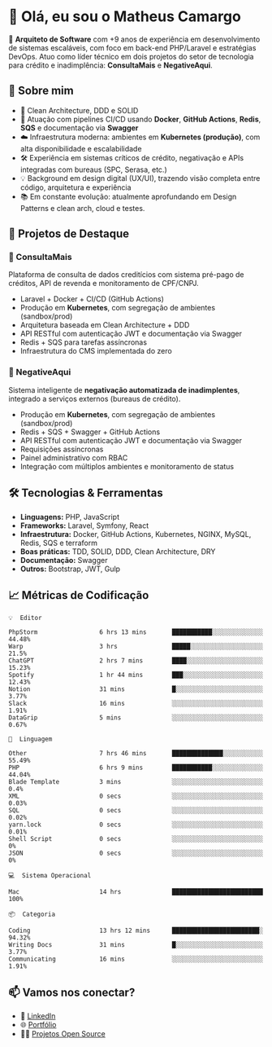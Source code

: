 # 👋 Olá, eu sou o Matheus Camargo

🎯 **Arquiteto de Software** com +9 anos de experiência em desenvolvimento de sistemas escaláveis, com foco em back-end PHP/Laravel e estratégias DevOps. Atuo como líder técnico em dois projetos do setor de tecnologia para crédito e inadimplência: **ConsultaMais** e **NegativeAqui**.

## 🧠 Sobre mim

- 🚀 Clean Architecture, DDD e SOLID
- 🔁 Atuação com pipelines CI/CD usando **Docker**, **GitHub Actions**, **Redis**, **SQS** e documentação via **Swagger**
- ☁️ Infraestrutura moderna: ambientes em **Kubernetes (produção)**, com alta disponibilidade e escalabilidade
- 🛠️ Experiência em sistemas críticos de crédito, negativação e APIs integradas com bureaus (SPC, Serasa, etc.)
- 💡 Background em design digital (UX/UI), trazendo visão completa entre código, arquitetura e experiência
- 📚 Em constante evolução: atualmente aprofundando em Design Patterns e clean arch, cloud e testes.

## 🚧 Projetos de Destaque

### 🔹 ConsultaMais
Plataforma de consulta de dados creditícios com sistema pré-pago de créditos, API de revenda e monitoramento de CPF/CNPJ.

- Laravel + Docker + CI/CD (GitHub Actions)
- Produção em **Kubernetes**, com segregação de ambientes (sandbox/prod)
- Arquitetura baseada em Clean Architecture + DDD
- API RESTful com autenticação JWT e documentação via Swagger
- Redis + SQS para tarefas assíncronas
- Infraestrutura do CMS implementada do zero

### 🔹 NegativeAqui
Sistema inteligente de **negativação automatizada de inadimplentes**, integrado a serviços externos (bureaus de crédito).

- Produção em **Kubernetes**, com segregação de ambientes (sandbox/prod)
- Redis + SQS + Swagger + GitHub Actions
- API RESTful com autenticação JWT e documentação via Swagger
- Requisições assíncronas
- Painel administrativo com RBAC
- Integração com múltiplos ambientes e monitoramento de status

## 🛠️ Tecnologias & Ferramentas

- **Linguagens:** PHP, JavaScript
- **Frameworks:** Laravel, Symfony, React
- **Infraestrutura:** Docker, GitHub Actions, Kubernetes, NGINX, MySQL, Redis, SQS e terraform
- **Boas práticas:** TDD, SOLID, DDD, Clean Architecture, DRY
- **Documentação:** Swagger
- **Outros:** Bootstrap, JWT, Gulp

## 📈 Métricas de Codificação

```text
💡  Editor

PhpStorm                 6 hrs 13 mins       ███████████░░░░░░░░░░░░░░     44.48%
Warp                     3 hrs               █████░░░░░░░░░░░░░░░░░░░░      21.5%
ChatGPT                  2 hrs 7 mins        ████░░░░░░░░░░░░░░░░░░░░░     15.23%
Spotify                  1 hr 44 mins        ███░░░░░░░░░░░░░░░░░░░░░░     12.43%
Notion                   31 mins             █░░░░░░░░░░░░░░░░░░░░░░░░      3.77%
Slack                    16 mins             ░░░░░░░░░░░░░░░░░░░░░░░░░      1.91%
DataGrip                 5 mins              ░░░░░░░░░░░░░░░░░░░░░░░░░      0.67%
```
```text
💬  Linguagem

Other                    7 hrs 46 mins       ██████████████░░░░░░░░░░░     55.49%
PHP                      6 hrs 9 mins        ███████████░░░░░░░░░░░░░░     44.04%
Blade Template           3 mins              ░░░░░░░░░░░░░░░░░░░░░░░░░       0.4%
XML                      0 secs              ░░░░░░░░░░░░░░░░░░░░░░░░░      0.03%
SQL                      0 secs              ░░░░░░░░░░░░░░░░░░░░░░░░░      0.02%
yarn.lock                0 secs              ░░░░░░░░░░░░░░░░░░░░░░░░░      0.01%
Shell Script             0 secs              ░░░░░░░░░░░░░░░░░░░░░░░░░         0%
JSON                     0 secs              ░░░░░░░░░░░░░░░░░░░░░░░░░         0%
```
```text
💻  Sistema Operacional

Mac                      14 hrs              █████████████████████████       100%
```
```text
📦  Categoria

Coding                   13 hrs 12 mins      ████████████████████████░     94.32%
Writing Docs             31 mins             █░░░░░░░░░░░░░░░░░░░░░░░░      3.77%
Communicating            16 mins             ░░░░░░░░░░░░░░░░░░░░░░░░░      1.91%
```

## 📫 Vamos nos conectar?

- 💼 [LinkedIn](https://www.linkedin.com/in/matheuscamargoxavier)
- 🌐 [Portfólio](https://matheuscamargo.co)
- 🧑‍💻 [Projetos Open Source](https://github.com/bymatheus)
